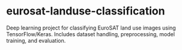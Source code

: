 # eurosat-landuse-classification
Deep learning project for classifying EuroSAT land use images using TensorFlow/Keras. Includes dataset handling, preprocessing, model training, and evaluation.
